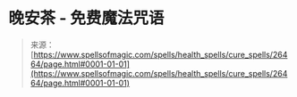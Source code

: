 <!--yml

category: 未分类

date: 2024-06-12 19:14:27

-->

# 晚安茶 - 免费魔法咒语

> 来源：[https://www.spellsofmagic.com/spells/health_spells/cure_spells/26464/page.html#0001-01-01](https://www.spellsofmagic.com/spells/health_spells/cure_spells/26464/page.html#0001-01-01)
